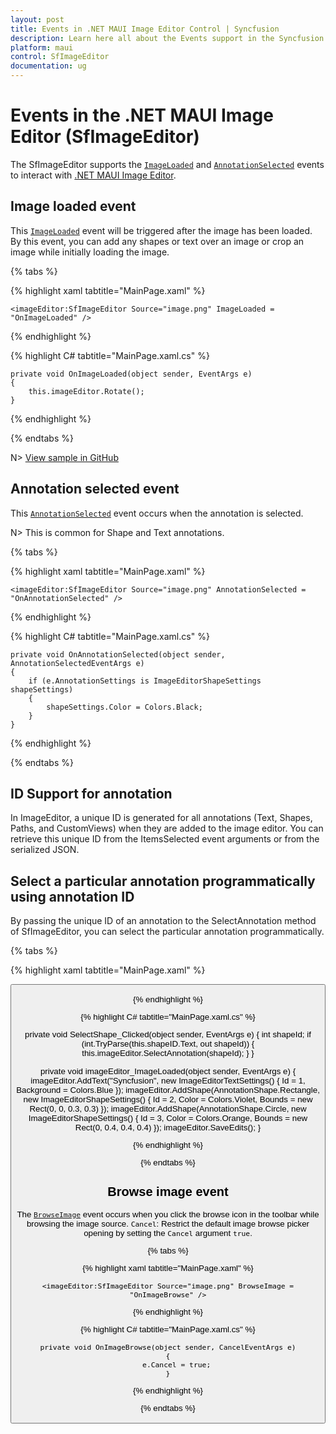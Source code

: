 ```yaml
---
layout: post
title: Events in .NET MAUI Image Editor Control | Syncfusion
description: Learn here all about the Events support in the Syncfusion .NET MAUI ImageEditor(SfImageEditor) control and more.
platform: maui
control: SfImageEditor
documentation: ug
---
```


# Events in the .NET MAUI Image Editor (SfImageEditor)

The SfImageEditor supports the [`ImageLoaded`](https://help.syncfusion.com/cr/maui/Syncfusion.Maui.ImageEditor.SfImageEditor.html#Syncfusion_Maui_ImageEditor_SfImageEditor_ImageLoaded) and [`AnnotationSelected`](https://help.syncfusion.com/cr/maui/Syncfusion.Maui.ImageEditor.SfImageEditor.html#Syncfusion_Maui_ImageEditor_SfImageEditor_AnnotationSelected) events to interact with [.NET MAUI Image Editor](https://help.syncfusion.com/maui/imageeditor/overview).

## Image loaded event

This [`ImageLoaded`](https://help.syncfusion.com/cr/maui/Syncfusion.Maui.ImageEditor.SfImageEditor.html#Syncfusion_Maui_ImageEditor_SfImageEditor_ImageLoaded) event will be triggered after the image has been loaded. By this event, you can add any shapes or text over an image or crop an image while initially loading the image.

{% tabs %}

{% highlight xaml tabtitle="MainPage.xaml" %}

    <imageEditor:SfImageEditor Source="image.png" ImageLoaded = "OnImageLoaded" />

{% endhighlight %}

{% highlight C# tabtitle="MainPage.xaml.cs" %}
            
    private void OnImageLoaded(object sender, EventArgs e)
    {
        this.imageEditor.Rotate();
    }

{% endhighlight %}

{% endtabs %}

N> [View sample in GitHub](https://github.com/SyncfusionExamples/maui-image-editor-examples/tree/master/ImageLoadedSample)

## Annotation selected event

This [`AnnotationSelected`](https://help.syncfusion.com/cr/maui/Syncfusion.Maui.ImageEditor.SfImageEditor.html#Syncfusion_Maui_ImageEditor_SfImageEditor_AnnotationSelected) event occurs when the annotation is selected.

N> This is common for Shape and Text annotations.

{% tabs %}

{% highlight xaml tabtitle="MainPage.xaml" %}

    <imageEditor:SfImageEditor Source="image.png" AnnotationSelected = "OnAnnotationSelected" />

{% endhighlight %}

{% highlight C# tabtitle="MainPage.xaml.cs" %}

    private void OnAnnotationSelected(object sender, AnnotationSelectedEventArgs e)
    {
        if (e.AnnotationSettings is ImageEditorShapeSettings shapeSettings)
        {
            shapeSettings.Color = Colors.Black;
        }
    }

{% endhighlight %}

{% endtabs %}

## ID Support for annotation

In ImageEditor, a unique ID is generated for all annotations (Text, Shapes, Paths, and CustomViews) when they are added to the image editor. You can retrieve this unique ID from the ItemsSelected event arguments or from the serialized JSON.

## Select a particular annotation programmatically using annotation ID

By passing the unique ID of an annotation to the SelectAnnotation method of SfImageEditor, you can select the particular annotation programmatically.

{% tabs %}

{% highlight xaml tabtitle="MainPage.xaml" %}

 <Grid>
    <Grid.RowDefinitions>
        <RowDefinition Height="*" />
        <RowDefinition Height="Auto" />
    </Grid.RowDefinitions>
    <imageEditor:SfImageEditor x:Name="imageEditor"
                               Source="image.png"
                               ImageLoaded="imageEditor_ImageLoaded" />
    <StackLayout Grid.Row="1" Margin="10"
                 Orientation="Horizontal">
        <Label Text="ShapeID :" VerticalOptions="Center" />
        <Entry x:Name="shapeID" WidthRequest ="50"/>
        <Button Text="SelectShape" Margin="25,0,0,0"
                Clicked="SelectShape_Clicked" WidthRequest="150" />
    </StackLayout>
</Grid>

{% endhighlight %}

{% highlight C# tabtitle="MainPage.xaml.cs" %}

private void SelectShape_Clicked(object sender, EventArgs e)
{
    int shapeId;
    if (int.TryParse(this.shapeID.Text, out shapeId))
    {
        this.imageEditor.SelectAnnotation(shapeId);
    }
}
 
private void imageEditor_ImageLoaded(object sender, EventArgs e)
{
    imageEditor.AddText("Syncfusion", new ImageEditorTextSettings() { Id = 1, Background = Colors.Blue });
    imageEditor.AddShape(AnnotationShape.Rectangle, new ImageEditorShapeSettings() { Id = 2, Color = Colors.Violet, Bounds = new Rect(0, 0, 0.3, 0.3) });
    imageEditor.AddShape(AnnotationShape.Circle, new ImageEditorShapeSettings() { Id = 3, Color = Colors.Orange, Bounds = new Rect(0, 0.4, 0.4, 0.4) });
    imageEditor.SaveEdits();
}

{% endhighlight %}

{% endtabs %}

## Browse image event

The [`BrowseImage`](https://help.syncfusion.com/cr/maui/Syncfusion.Maui.ImageEditor.SfImageEditor.html#Syncfusion_Maui_ImageEditor_SfImageEditor_BrowseImage) event occurs when you click the browse icon in the toolbar while browsing the image source.
`Cancel`: Restrict the default image browse picker opening by setting the `Cancel` argument `true`.

{% tabs %}

{% highlight xaml tabtitle="MainPage.xaml" %}

    <imageEditor:SfImageEditor Source="image.png" BrowseImage = "OnImageBrowse" />

{% endhighlight %}

{% highlight C# tabtitle="MainPage.xaml.cs" %}
            
    private void OnImageBrowse(object sender, CancelEventArgs e)
    {
        e.Cancel = true;
    }

{% endhighlight %}

{% endtabs %}
